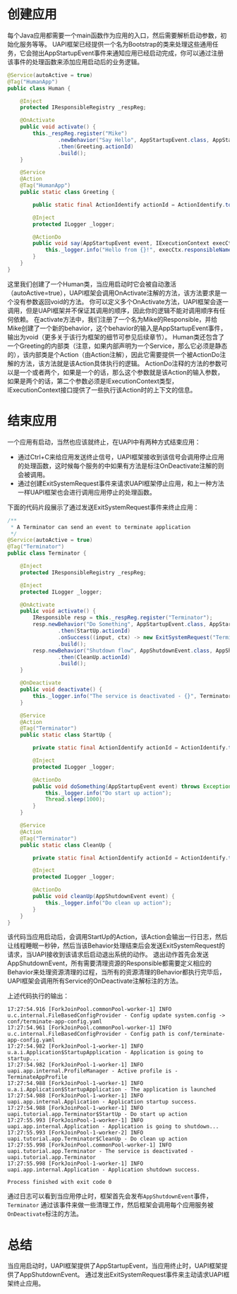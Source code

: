 # 创建应用
每个Java应用都需要一个main函数作为应用的入口，然后需要解析启动参数，初始化服务等等。
UAPI框架已经提供一个名为Bootstrap的类来处理这些通用任务，它会抛出AppStartupEvent事件来通知应用已经启动完成，你可以通过注册该事件的处理函数来添加应用启动后的业务逻辑。

```java
@Service(autoActive = true)
@Tag("HumanApp")
public class Human {

    @Inject
    protected IResponsibleRegistry _respReg;

    @OnActivate
    public void activate() {
        this._respReg.register("Mike")
                .newBehavior("Say Hello", AppStartupEvent.class, AppStartupEvent.TOPIC)
                .then(Greeting.actionId)
                .build();
    }

    @Service
    @Action
    @Tag("HumanApp")
    public static class Greeting {

        public static final ActionIdentify actionId = ActionIdentify.toActionId(Greeting.class);

        @Inject
        protected ILogger _logger;

        @ActionDo
        public void say(AppStartupEvent event, IExecutionContext execCtx) {
            this._logger.info("Hello from {}!", execCtx.responsibleName());
        }
    }
}
```
这里我们创建了一个Human类，当应用启动时它会被自动激活（autoActive=true），UAPI框架会调用OnActivate注解的方法，该方法要求是一个没有参数返回void的方法。
你可以定义多个OnActivate方法，UAPI框架会逐一调用，但是UAPI框架并不保证其调用的顺序，因此你的逻辑不能对调用顺序有任何依赖。
在activate方法中，我们注册了一个名为Mike的Responsible，并给Mike创建了一个新的behavior，这个behavior的输入是AppStartupEvent事件，输出为void（更多关于该行为框架的细节可参见后续章节）。
Human类还包含了一个Greeting的内部类（注意，如果内部声明为一个Service，那么它必须是静态的），该内部类是个Action（由Action注解），因此它需要提供一个被ActionDo注解的方法，该方法就是该Action具体执行的逻辑。
ActionDo注释的方法的参数可以是一个或者两个，如果是一个的话，那么这个参数就是该Action的输入参数，如果是两个的话，第二个参数必须是IExecutionContext类型，IExecutionContext接口提供了一些执行该Action时的上下文的信息。

# 结束应用
一个应用有启动，当然也应该就终止，在UAPI中有两种方式结束应用：
* 通过Ctrl+C来给应用发送终止信号，UAPI框架接收到该信号会调用停止应用的处理函数，这时候每个服务的中如果有方法是标注OnDeactivate注解的则会被调用。
* 通过创建ExitSystemRequest事件来请求UAPI框架停止应用，和上一种方法一样UAPI框架也会进行调用应用停止的处理函数。

下面的代码片段展示了通过发送ExitSystemRequest事件来终止应用：
```java
/**
 * A Terminator can send an event to terminate application
 */
@Service(autoActive = true)
@Tag("Terminator")
public class Terminator {

    @Inject
    protected IResponsibleRegistry _respReg;

    @Inject
    protected ILogger _logger;

    @OnActivate
    public void activate() {
        IResponsible resp = this._respReg.register("Terminator");
        resp.newBehavior("Do Something", AppStartupEvent.class, AppStartupEvent.TOPIC)
                .then(StartUp.actionId)
                .onSuccess((input, ctx) -> new ExitSystemRequest("Terminator"))
                .build();
        resp.newBehavior("Shutdown flow", AppShutdownEvent.class, AppShutdownEvent.TOPIC)
                .then(CleanUp.actionId)
                .build();
    }

    @OnDeactivate
    public void deactivate() {
        this._logger.info("The service is deactivated - {}", Terminator.class.getName());
    }

    @Service
    @Action
    @Tag("Terminator")
    public static class StartUp {

        private static final ActionIdentify actionId = ActionIdentify.toActionId(StartUp.class);

        @Inject
        protected ILogger _logger;

        @ActionDo
        public void doSomething(AppStartupEvent event) throws Exception {
            this._logger.info("Do start up action");
            Thread.sleep(1000);
        }
    }

    @Service
    @Action
    @Tag("Terminator")
    public static class CleanUp {

        private static final ActionIdentify actionId = ActionIdentify.toActionId(CleanUp.class);

        @Inject
        protected ILogger _logger;

        @ActionDo
        public void cleanUp(AppShutdownEvent event) {
            this._logger.info("Do clean up action");
        }
    }
}
```
该代码当应用启动后，会调用StartUp的Action，该Action会输出一行日志，然后让线程睡眠一秒钟，然后当该Behavior处理结束后会发送ExitSystemRequest的请求，当UAPI接收到该请求后启动退出系统的动作。
退出动作首先会发送AppShutdownEvent，所有需要清理资源的Responsible都需要定义相应的Behavior来处理资源清理的过程，当所有的资源清理的Behavior都执行完毕后，UAPI框架会调用所有Service的OnDeactivate注解标注的方法。

上述代码执行的输出：
```
17:27:54.916 [ForkJoinPool.commonPool-worker-1] INFO  u.c.internal.FileBasedConfigProvider - Config update system.config -> conf/terminate-app-config.yaml
17:27:54.961 [ForkJoinPool.commonPool-worker-1] INFO  u.c.internal.FileBasedConfigProvider - Config path is conf/terminate-app-config.yaml
17:27:54.982 [ForkJoinPool-1-worker-1] INFO  u.a.i.Application$StartupApplication - Application is going to startup...
17:27:54.982 [ForkJoinPool-1-worker-1] INFO  uapi.app.internal.ProfileManager - Active profile is - TerminateAppProfile
17:27:54.988 [ForkJoinPool-1-worker-1] INFO  u.a.i.Application$StartupApplication - The application is launched
17:27:54.988 [ForkJoinPool-1-worker-1] INFO  uapi.app.internal.Application - Application startup success.
17:27:54.988 [ForkJoinPool-1-worker-1] INFO  uapi.tutorial.app.Terminator$StartUp - Do start up action
17:27:55.993 [ForkJoinPool-1-worker-1] INFO  uapi.app.internal.Application - Application is going to shutdown...
17:27:55.993 [ForkJoinPool-1-worker-2] INFO  uapi.tutorial.app.Terminator$CleanUp - Do clean up action
17:27:55.998 [ForkJoinPool.commonPool-worker-1] INFO  uapi.tutorial.app.Terminator - The service is deactivated - uapi.tutorial.app.Terminator
17:27:55.998 [ForkJoinPool-1-worker-1] INFO  uapi.app.internal.Application - Application shutdown success.

Process finished with exit code 0
```

通过日志可以看到当应用停止时，框架首先会发布`AppShutdownEvent`事件，`Terminator` 通过该事件来做一些清理工作，然后框架会调用每个应用服务被`OnDeactivate`标注的方法。

# 总结

当应用启动时，UAPI框架提供了AppStartupEvent，当应用终止时，UAPI框架提供了AppShutdownEvent。
通过发出ExitSystemRequest事件来主动请求UAPI框架终止应用。

